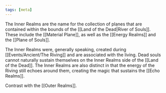```yaml
---
tags: [meta]
---
```


The Inner Realms are the name for the collection of planes that are contained within the bounds of the [[Land of the Dead|River of Souls]]. These include the [[Material Plane]], as well as the [[Energy Realms]] and the [[Plane of Souls]].

The Inner Realms were, generally speaking, created during [[Events/Ancient/The Riving]] and are associated with the living. Dead souls cannot naturally sustain themselves on the Inner Realms side of the [[Land of the Dead]]. The Inner Realms are also distinct in that the energy of the Riving still echoes around them, creating the magic that sustains the [[Echo Realms]]. 

Contrast with the [[Outer Realms]]. 

